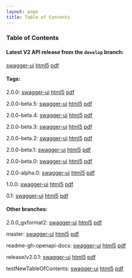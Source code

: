 ```yaml
---
layout: page
title: Table of Contents
---
```

### Table of Contents
#### Latest V2 API release from the `develop` branch:
[swagger-ui](swagger-ui?url=../preview/develop/docs/web_deploy/swagger.json)
[html5](preview/develop/docs/html5)
[pdf](preview/develop/docs/pdf/index.pdf)

#### Tags: 

2.0.0: 
[swagger-ui](swagger-ui?url=../preview/2.0.0/docs/web_deploy/swagger.json)
[html5](preview/2.0.0/docs/html5)
[pdf](preview/2.0.0/docs/pdf/index.pdf)

2.0.0-beta.5: 
[swagger-ui](swagger-ui?url=../preview/2.0.0-beta.5/docs/web_deploy/swagger.json)
[html5](preview/2.0.0-beta.5/docs/html5)
[pdf](preview/2.0.0-beta.5/docs/pdf/index.pdf)

2.0.0-beta.4: 
[swagger-ui](swagger-ui?url=../preview/2.0.0-beta.4/docs/web_deploy/swagger.json)
[html5](preview/2.0.0-beta.4/docs/html5)
[pdf](preview/2.0.0-beta.4/docs/pdf/index.pdf)

2.0.0-beta.3: 
[swagger-ui](swagger-ui?url=../preview/2.0.0-beta.3/docs/web_deploy/swagger.json)
[html5](preview/2.0.0-beta.3/docs/html5)
[pdf](preview/2.0.0-beta.3/docs/pdf/index.pdf)

2.0.0-beta.2: 
[swagger-ui](swagger-ui?url=../preview/2.0.0-beta.2/docs/web_deploy/swagger.json)
[html5](preview/2.0.0-beta.2/docs/html5)
[pdf](preview/2.0.0-beta.2/docs/pdf/index.pdf)

2.0.0-beta.1: 
[swagger-ui](swagger-ui?url=../preview/2.0.0-beta.1/docs/web_deploy/swagger.json)
[html5](preview/2.0.0-beta.1/docs/html5)
[pdf](preview/2.0.0-beta.1/docs/pdf/index.pdf)

2.0.0-beta.0: 
[swagger-ui](swagger-ui?url=../preview/2.0.0-beta.0/docs/web_deploy/swagger.json)
[html5](preview/2.0.0-beta.0/docs/html5)
[pdf](preview/2.0.0-beta.0/docs/pdf/index.pdf)

2.0.0-alpha.0: 
[swagger-ui](swagger-ui?url=../preview/2.0.0-alpha.0/docs/web_deploy/swagger.json)
[html5](preview/2.0.0-alpha.0/docs/html5)
[pdf](preview/2.0.0-alpha.0/docs/pdf/index.pdf)

1.0.0: 
[swagger-ui](swagger-ui?url=../preview/1.0.0/docs/web_deploy/swagger.json)
[html5](preview/1.0.0/docs/html5)
[pdf](preview/1.0.0/docs/pdf/index.pdf)

0.1: 
[swagger-ui](swagger-ui?url=../preview/0.1/docs/web_deploy/swagger.json)
[html5](preview/0.1/docs/html5)
[pdf](preview/0.1/docs/pdf/index.pdf)

#### Other branches:

2.0.0_gxformat2: 
[swagger-ui](swagger-ui?url=../preview/2.0.0_gxformat2/docs/web_deploy/swagger.json)
[html5](preview/2.0.0_gxformat2/docs/html5)
[pdf](preview/2.0.0_gxformat2/docs/pdf/index.pdf)

master: 
[swagger-ui](swagger-ui?url=../preview/master/docs/web_deploy/swagger.json)
[html5](preview/master/docs/html5)
[pdf](preview/master/docs/pdf/index.pdf)

readme-gh-openapi-docs: 
[swagger-ui](swagger-ui?url=../preview/readme-gh-openapi-docs/docs/web_deploy/swagger.json)
[html5](preview/readme-gh-openapi-docs/docs/html5)
[pdf](preview/readme-gh-openapi-docs/docs/pdf/index.pdf)

release/v2.0.1: 
[swagger-ui](swagger-ui?url=../preview/release/v2.0.1/docs/web_deploy/swagger.json)
[html5](preview/release/v2.0.1/docs/html5)
[pdf](preview/release/v2.0.1/docs/pdf/index.pdf)

testNewTableOfContents: 
[swagger-ui](swagger-ui?url=../preview/testNewTableOfContents/docs/web_deploy/swagger.json)
[html5](preview/testNewTableOfContents/docs/html5)
[pdf](preview/testNewTableOfContents/docs/pdf/index.pdf)
